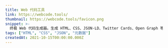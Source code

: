 ```yaml
---
title: Web 代码工具
link: https://webcode.tools/
thumbnail: https://webcode.tools/favicon.png
snippet: >-
  终极 Web 代码生成器。生成 HTML、CSS、JSON-LD、Twitter Cards、Open Graph 等！无需编码技能。
tags: ["HTML", "CSS", "JSON", "元数据"]
createdAt: 2021-10-15T00:00:00.000Z
---
```

